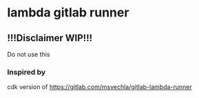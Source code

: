 # lambda gitlab runner

## !!!Disclaimer WIP!!!
Do not use this

### Inspired by
cdk version of https://gitlab.com/msvechla/gitlab-lambda-runner
